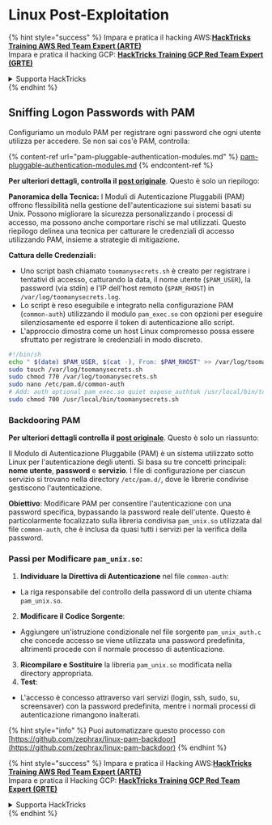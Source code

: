 # Linux Post-Exploitation

{% hint style="success" %}
Impara e pratica il hacking AWS:<img src="/.gitbook/assets/arte.png" alt="" data-size="line">[**HackTricks Training AWS Red Team Expert (ARTE)**](https://training.hacktricks.xyz/courses/arte)<img src="/.gitbook/assets/arte.png" alt="" data-size="line">\
Impara e pratica il hacking GCP: <img src="/.gitbook/assets/grte.png" alt="" data-size="line">[**HackTricks Training GCP Red Team Expert (GRTE)**<img src="/.gitbook/assets/grte.png" alt="" data-size="line">](https://training.hacktricks.xyz/courses/grte)

<details>

<summary>Supporta HackTricks</summary>

* Controlla i [**piani di abbonamento**](https://github.com/sponsors/carlospolop)!
* **Unisciti al** 💬 [**gruppo Discord**](https://discord.gg/hRep4RUj7f) o al [**gruppo telegram**](https://t.me/peass) o **seguici** su **Twitter** 🐦 [**@hacktricks\_live**](https://twitter.com/hacktricks\_live)**.**
* **Condividi trucchi di hacking inviando PR ai** [**HackTricks**](https://github.com/carlospolop/hacktricks) e [**HackTricks Cloud**](https://github.com/carlospolop/hacktricks-cloud) repos su github.

</details>
{% endhint %}

## Sniffing Logon Passwords with PAM

Configuriamo un modulo PAM per registrare ogni password che ogni utente utilizza per accedere. Se non sai cos'è PAM, controlla:

{% content-ref url="pam-pluggable-authentication-modules.md" %}
[pam-pluggable-authentication-modules.md](pam-pluggable-authentication-modules.md)
{% endcontent-ref %}

**Per ulteriori dettagli, controlla il [post originale](https://embracethered.com/blog/posts/2022/post-exploit-pam-ssh-password-grabbing/)**. Questo è solo un riepilogo:

**Panoramica della Tecnica:**
I Moduli di Autenticazione Pluggabili (PAM) offrono flessibilità nella gestione dell'autenticazione sui sistemi basati su Unix. Possono migliorare la sicurezza personalizzando i processi di accesso, ma possono anche comportare rischi se mal utilizzati. Questo riepilogo delinea una tecnica per catturare le credenziali di accesso utilizzando PAM, insieme a strategie di mitigazione.

**Cattura delle Credenziali:**
- Uno script bash chiamato `toomanysecrets.sh` è creato per registrare i tentativi di accesso, catturando la data, il nome utente (`$PAM_USER`), la password (via stdin) e l'IP dell'host remoto (`$PAM_RHOST`) in `/var/log/toomanysecrets.log`.
- Lo script è reso eseguibile e integrato nella configurazione PAM (`common-auth`) utilizzando il modulo `pam_exec.so` con opzioni per eseguire silenziosamente ed esporre il token di autenticazione allo script.
- L'approccio dimostra come un host Linux compromesso possa essere sfruttato per registrare le credenziali in modo discreto.
```bash
#!/bin/sh
echo " $(date) $PAM_USER, $(cat -), From: $PAM_RHOST" >> /var/log/toomanysecrets.log
sudo touch /var/log/toomanysecrets.sh
sudo chmod 770 /var/log/toomanysecrets.sh
sudo nano /etc/pam.d/common-auth
# Add: auth optional pam_exec.so quiet expose_authtok /usr/local/bin/toomanysecrets.sh
sudo chmod 700 /usr/local/bin/toomanysecrets.sh
```
### Backdooring PAM

**Per ulteriori dettagli controlla il [post originale](https://infosecwriteups.com/creating-a-backdoor-in-pam-in-5-line-of-code-e23e99579cd9)**. Questo è solo un riassunto:

Il Modulo di Autenticazione Pluggabile (PAM) è un sistema utilizzato sotto Linux per l'autenticazione degli utenti. Si basa su tre concetti principali: **nome utente**, **password** e **servizio**. I file di configurazione per ciascun servizio si trovano nella directory `/etc/pam.d/`, dove le librerie condivise gestiscono l'autenticazione.

**Obiettivo**: Modificare PAM per consentire l'autenticazione con una password specifica, bypassando la password reale dell'utente. Questo è particolarmente focalizzato sulla libreria condivisa `pam_unix.so` utilizzata dal file `common-auth`, che è inclusa da quasi tutti i servizi per la verifica della password.

### Passi per Modificare `pam_unix.so`:

1. **Individuare la Direttiva di Autenticazione** nel file `common-auth`:
- La riga responsabile del controllo della password di un utente chiama `pam_unix.so`.
2. **Modificare il Codice Sorgente**:
- Aggiungere un'istruzione condizionale nel file sorgente `pam_unix_auth.c` che concede accesso se viene utilizzata una password predefinita, altrimenti procede con il normale processo di autenticazione.
3. **Ricompilare e Sostituire** la libreria `pam_unix.so` modificata nella directory appropriata.
4. **Test**:
- L'accesso è concesso attraverso vari servizi (login, ssh, sudo, su, screensaver) con la password predefinita, mentre i normali processi di autenticazione rimangono inalterati.

{% hint style="info" %}
Puoi automatizzare questo processo con [https://github.com/zephrax/linux-pam-backdoor](https://github.com/zephrax/linux-pam-backdoor)
{% endhint %}

{% hint style="success" %}
Impara e pratica il Hacking AWS:<img src="/.gitbook/assets/arte.png" alt="" data-size="line">[**HackTricks Training AWS Red Team Expert (ARTE)**](https://training.hacktricks.xyz/courses/arte)<img src="/.gitbook/assets/arte.png" alt="" data-size="line">\
Impara e pratica il Hacking GCP: <img src="/.gitbook/assets/grte.png" alt="" data-size="line">[**HackTricks Training GCP Red Team Expert (GRTE)**<img src="/.gitbook/assets/grte.png" alt="" data-size="line">](https://training.hacktricks.xyz/courses/grte)

<details>

<summary>Supporta HackTricks</summary>

* Controlla i [**piani di abbonamento**](https://github.com/sponsors/carlospolop)!
* **Unisciti al** 💬 [**gruppo Discord**](https://discord.gg/hRep4RUj7f) o al [**gruppo telegram**](https://t.me/peass) o **seguici** su **Twitter** 🐦 [**@hacktricks\_live**](https://twitter.com/hacktricks\_live)**.**
* **Condividi trucchi di hacking inviando PR ai** [**HackTricks**](https://github.com/carlospolop/hacktricks) e [**HackTricks Cloud**](https://github.com/carlospolop/hacktricks-cloud) repos di github.

</details>
{% endhint %}
